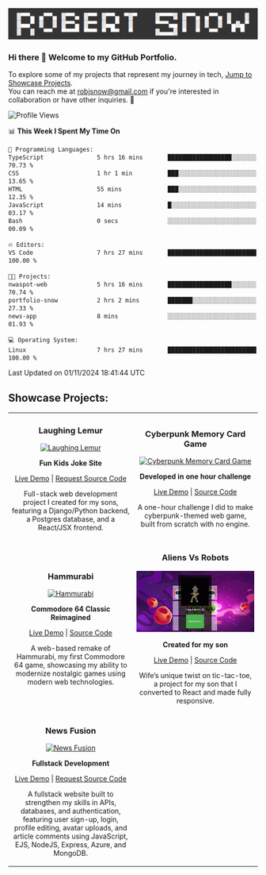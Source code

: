 <img alt="myname" src="assets/name.png" />

### Hi there 👋 Welcome to my GitHub Portfolio.
To explore some of my projects that represent my journey in tech, [Jump to Showcase Projects](#showcase-projects).  
You can reach me at robjsnow@gmail.com if you're interested in collaboration or have other inquiries.  :briefcase:



<!--START_SECTION:waka-->
![Profile Views](http://img.shields.io/badge/Profile%20Views-19-blue)

📊 **This Week I Spent My Time On** 

```text
💬 Programming Languages: 
TypeScript               5 hrs 16 mins       ██████████████████░░░░░░░   70.73 % 
CSS                      1 hr 1 min          ███░░░░░░░░░░░░░░░░░░░░░░   13.65 % 
HTML                     55 mins             ███░░░░░░░░░░░░░░░░░░░░░░   12.35 % 
JavaScript               14 mins             █░░░░░░░░░░░░░░░░░░░░░░░░   03.17 % 
Bash                     0 secs              ░░░░░░░░░░░░░░░░░░░░░░░░░   00.09 % 

🔥 Editors: 
VS Code                  7 hrs 27 mins       █████████████████████████   100.00 % 

🐱‍💻 Projects: 
nwaspot-web              5 hrs 16 mins       ██████████████████░░░░░░░   70.74 % 
portfolio-snow           2 hrs 2 mins        ███████░░░░░░░░░░░░░░░░░░   27.33 % 
news-app                 8 mins              ░░░░░░░░░░░░░░░░░░░░░░░░░   01.93 % 

💻 Operating System: 
Linux                    7 hrs 27 mins       █████████████████████████   100.00 % 
```


 Last Updated on 01/11/2024 18:41:44 UTC
<!--END_SECTION:waka-->

<!--
**robjsnow/robjsnow** is a ✨ _special_ ✨ repository because its `README.md` (this file) appears on your GitHub profile.

Here are some ideas to get you started:

- 🔭 I’m currently working on ...
- 🌱 I’m currently learning ...
- 👯 I’m looking to collaborate on ...
- 🤔 I’m looking for help with ...
- 💬 Ask me about ...
- 📫 How to reach me: ...
- 😄 Pronouns: ...
- ⚡ Fun fact: ...
-->
## Showcase Projects:

<table width="100%">
  <tr>
    <td align="center" width="50%">
      <h3>Laughing Lemur</h3>
      <a href="https://robjsnow.com/laugh/index.html">
        <img src="https://i.ibb.co/mbn5c8G/lemur.png" alt="Laughing Lemur" width="250px">
      </a>
      <p><strong>Fun Kids Joke Site</strong></p>
      <p><a href="https://robjsnow.com/laugh/index.html">Live Demo</a> | <a href="mailto:robjsnow@gmail.com">Request Source Code</a></p>
        <p>Full-stack web development project I created for my sons, featuring a Django/Python backend, a Postgres database, and a React/JSX frontend.</p>
    </td>
    <td align="center" width="50%">
      <h3>Cyberpunk Memory Card Game</h3>
      <a href="https://robjsnow.com/cyberpunk/index.html">
        <img src="https://i.ibb.co/fD5WjZv/game3.png" alt="Cyberpunk Memory Card Game" width="250px">
      </a>
      <p><strong>Developed in one hour challenge</strong></p>
      <p><a href="https://robjsnow.com/cyberpunk/index.html">Live Demo</a> | <a href="https://github.com/robjsnow/game-in-one-hour/">Source Code</a></p>
      <p>A one-hour challenge I did to make cyberpunk-themed web game, built from scratch with no engine.</p>
    </td>
  </tr>
  <tr>
    <td align="center" width="50%">
      <h3>Hammurabi</h3>
      <a href="https://robjsnow.com/hammurabi/index.html">
        <img src="https://i.ibb.co/9YR2cDJ/Hammurabi.png" alt="Hammurabi" width="250px">
      </a>
      <p><strong>Commodore 64 Classic Reimagined</strong></p>
      <p><a href="https://robjsnow.com/hammurabi/index.html">Live Demo</a> | <a href="https://github.com/robjsnow/hammurabi">Source Code</a></p>
      <p>A web-based remake of Hammurabi, my first Commodore 64 game, showcasing my ability to modernize nostalgic games using modern web technologies.</p>
    </td>
    <td align="center" width="50%">
      <h3>Aliens Vs Robots</h3>
      <a href="https://robjsnow.com/avr/index.hml">
        <img src="https://github.com/robjsnow/avr/blob/main/screenshots/avrSS.jpg?raw=true" alt="Dancing Robot" width="250px">
      </a>
      <p><strong>Created for my son</strong></p>
      <p><a href="https://robjsnow.com/avr/index.hml">Live Demo</a> | <a href="https://github.com/robjsnow/avr/">Source Code</a></p>
      <p>Wife’s unique twist on tic-tac-toe, a project for my son that I converted to React and made fully responsive.</p>
    </td>
  </tr>
  <tr>
    <td align="center" width="50%">
      <h3>News Fusion</h3>
      <a href="https://robjsnow.com/news">
        <img src="https://ashy-desert-0dbaf2a10.4.azurestaticapps.net/news1.jpeg" alt="News Fusion" width="250px">
      </a>
      <p><strong>Fullstack Development</strong></p>
      <p><a href="https://robjsnow.com/news">Live Demo</a> | <a href="mailto:robjsnow@gmail.com">Request Source Code</a></p>
      <p>A fullstack website built to strengthen my skills in APIs, databases, and authentication, featuring user sign-up, login, profile editing, avatar uploads, and article comments using JavaScript, EJS, NodeJS, Express, Azure, and MongoDB.</p>
    </td>
    <td align="center" width="50%"></td>
  </tr>
</table>



